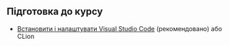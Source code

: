 ## Підготовка до курсу

- [Встановити і налаштувати Visual Studio Code][vscode] (рекомендовано) або СLion

  [vscode]: https://progbase.herokuapp.com/help/ide/vscode
